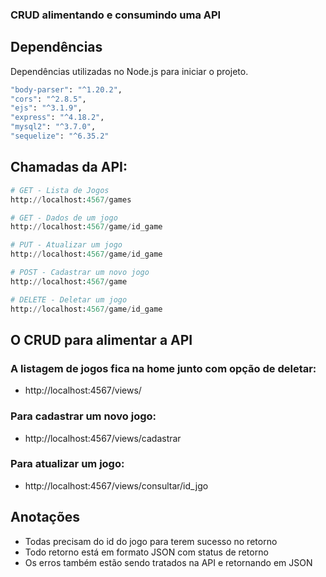 ### CRUD alimentando e consumindo uma API

## Dependências

Dependências utilizadas no Node.js para iniciar o projeto.

```bash
"body-parser": "^1.20.2",
"cors": "^2.8.5",
"ejs": "^3.1.9",
"express": "^4.18.2",
"mysql2": "^3.7.0",
"sequelize": "^6.35.2"
```

## Chamadas da API:

```python
# GET - Lista de Jogos
http://localhost:4567/games

# GET - Dados de um jogo
http://localhost:4567/game/id_game

# PUT - Atualizar um jogo
http://localhost:4567/game/id_game

# POST - Cadastrar um novo jogo
http://localhost:4567/game

# DELETE - Deletar um jogo
http://localhost:4567/game/id_game

```

## O CRUD para alimentar a API

### A listagem de jogos fica  na home junto com opção de deletar:
- http://localhost:4567/views/

### Para cadastrar um novo jogo:
- http://localhost:4567/views/cadastrar

### Para atualizar um jogo:
- http://localhost:4567/views/consultar/id_jgo

## Anotações

- Todas precisam do id do jogo para terem sucesso no retorno
- Todo retorno está em formato JSON com status de retorno
- Os erros também estão sendo tratados na API e retornando em JSON
